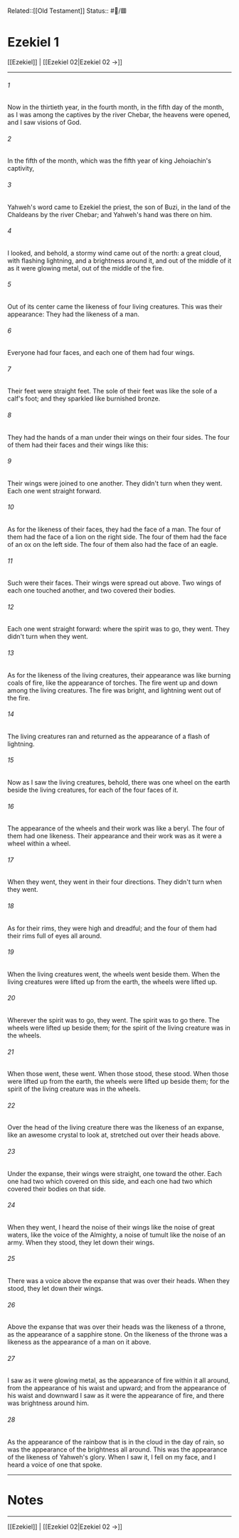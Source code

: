 Related::[[Old Testament]]
Status:: #📖/🟥
# Ezekiel 1

[[Ezekiel]] | [[Ezekiel 02|Ezekiel 02 →]]
***



###### 1 
Now in the thirtieth year, in the fourth month, in the fifth day of the month, as I was among the captives by the river Chebar, the heavens were opened, and I saw visions of God. 

###### 2 
In the fifth of the month, which was the fifth year of king Jehoiachin's captivity, 

###### 3 
Yahweh's word came to Ezekiel the priest, the son of Buzi, in the land of the Chaldeans by the river Chebar; and Yahweh's hand was there on him. 

###### 4 
I looked, and behold, a stormy wind came out of the north: a great cloud, with flashing lightning, and a brightness around it, and out of the middle of it as it were glowing metal, out of the middle of the fire. 

###### 5 
Out of its center came the likeness of four living creatures. This was their appearance: They had the likeness of a man. 

###### 6 
Everyone had four faces, and each one of them had four wings. 

###### 7 
Their feet were straight feet. The sole of their feet was like the sole of a calf's foot; and they sparkled like burnished bronze. 

###### 8 
They had the hands of a man under their wings on their four sides. The four of them had their faces and their wings like this: 

###### 9 
Their wings were joined to one another. They didn't turn when they went. Each one went straight forward. 

###### 10 
As for the likeness of their faces, they had the face of a man. The four of them had the face of a lion on the right side. The four of them had the face of an ox on the left side. The four of them also had the face of an eagle. 

###### 11 
Such were their faces. Their wings were spread out above. Two wings of each one touched another, and two covered their bodies. 

###### 12 
Each one went straight forward: where the spirit was to go, they went. They didn't turn when they went. 

###### 13 
As for the likeness of the living creatures, their appearance was like burning coals of fire, like the appearance of torches. The fire went up and down among the living creatures. The fire was bright, and lightning went out of the fire. 

###### 14 
The living creatures ran and returned as the appearance of a flash of lightning. 

###### 15 
Now as I saw the living creatures, behold, there was one wheel on the earth beside the living creatures, for each of the four faces of it. 

###### 16 
The appearance of the wheels and their work was like a beryl. The four of them had one likeness. Their appearance and their work was as it were a wheel within a wheel. 

###### 17 
When they went, they went in their four directions. They didn't turn when they went. 

###### 18 
As for their rims, they were high and dreadful; and the four of them had their rims full of eyes all around. 

###### 19 
When the living creatures went, the wheels went beside them. When the living creatures were lifted up from the earth, the wheels were lifted up. 

###### 20 
Wherever the spirit was to go, they went. The spirit was to go there. The wheels were lifted up beside them; for the spirit of the living creature was in the wheels. 

###### 21 
When those went, these went. When those stood, these stood. When those were lifted up from the earth, the wheels were lifted up beside them; for the spirit of the living creature was in the wheels. 

###### 22 
Over the head of the living creature there was the likeness of an expanse, like an awesome crystal to look at, stretched out over their heads above. 

###### 23 
Under the expanse, their wings were straight, one toward the other. Each one had two which covered on this side, and each one had two which covered their bodies on that side. 

###### 24 
When they went, I heard the noise of their wings like the noise of great waters, like the voice of the Almighty, a noise of tumult like the noise of an army. When they stood, they let down their wings. 

###### 25 
There was a voice above the expanse that was over their heads. When they stood, they let down their wings. 

###### 26 
Above the expanse that was over their heads was the likeness of a throne, as the appearance of a sapphire stone. On the likeness of the throne was a likeness as the appearance of a man on it above. 

###### 27 
I saw as it were glowing metal, as the appearance of fire within it all around, from the appearance of his waist and upward; and from the appearance of his waist and downward I saw as it were the appearance of fire, and there was brightness around him. 

###### 28 
As the appearance of the rainbow that is in the cloud in the day of rain, so was the appearance of the brightness all around. This was the appearance of the likeness of Yahweh's glory. When I saw it, I fell on my face, and I heard a voice of one that spoke.

---
# Notes


***
[[Ezekiel]] | [[Ezekiel 02|Ezekiel 02 →]]
